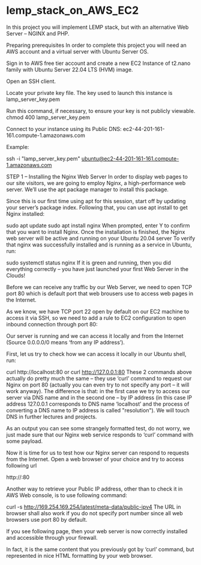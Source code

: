 # lemp_stack_on_AWS_EC2
In this project you will implement LEMP stack, but with an alternative Web Server – NGINX and PHP.

Preparing prerequisites
In order to complete this project you will need an AWS account and a virtual server with Ubuntu Server OS.

Sign in to AWS free tier account and create a new EC2 Instance of t2.nano family with Ubuntu Server 22.04 LTS (HVM) image. 

Open an SSH client.

Locate your private key file. The key used to launch this instance is lamp_server_key.pem

Run this command, if necessary, to ensure your key is not publicly viewable.
 chmod 400 lamp_server_key.pem

Connect to your instance using its Public DNS:
 ec2-44-201-161-161.compute-1.amazonaws.com

Example:

 ssh -i "lamp_server_key.pem" ubuntu@ec2-44-201-161-161.compute-1.amazonaws.com
 
STEP 1 – Installing the Nginx Web Server
In order to display web pages to our site visitors, we are going to employ Nginx, a high-performance web server. We’ll use the apt package manager to 
install this package.

Since this is our first time using apt for this session, start off by updating your server’s package index. Following that, you can use apt install to get 
Nginx installed:

sudo apt update
sudo apt install nginx
When prompted, enter Y to confirm that you want to install Nginx. Once the installation is finished, the Nginx web server will be active and running on your 
Ubuntu 20.04 server
To verify that nginx was successfully installed and is running as a service in Ubuntu, run:

sudo systemctl status nginx
If it is green and running, then you did everything correctly – you have just launched your first Web Server in the Clouds!

Before we can receive any traffic by our Web Server, we need to open TCP port 80 which is default port that web brousers use to access web pages in the Internet.

As we know, we have TCP port 22 open by default on our EC2 machine to access it via SSH, so we need to add a rule to EC2 configuration to open inbound connection through port 80:



Our server is running and we can access it locally and from the Internet (Source 0.0.0.0/0 means ‘from any IP address’).

First, let us try to check how we can access it locally in our Ubuntu shell, run:

curl http://localhost:80
or
curl http://127.0.0.1:80
These 2 commands above actually do pretty much the same – they use ‘curl’ command to request our Nginx on port 80 (actually you can even try to not specify 
any port – it will work anyway). The difference is that: in the first case we try to access our server via DNS name and in the second one – by IP address 
(in this case IP address 127.0.0.1 corresponds to DNS name ‘localhost’ and the process of converting a DNS name to IP address is called "resolution"). 
We will touch DNS in further lectures and projects.

As an output you can see some strangely formatted test, do not worry, we just made sure that our Nginx web service responds to ‘curl’ command with some payload.

Now it is time for us to test how our Nginx server can respond to requests from the Internet.
Open a web browser of your choice and try to access following url

http://<Public-IP-Address>:80
 
 
Another way to retrieve your Public IP address, other than to check it in AWS Web console, is to use following command:

curl -s http://169.254.169.254/latest/meta-data/public-ipv4
The URL in browser shall also work if you do not specify port number since all web browsers use port 80 by default.

If you see following page, then your web server is now correctly installed and accessible through your firewall.



In fact, it is the same content that you previously got by ‘curl’ command, but represented in nice HTML formatting by your web browser.
